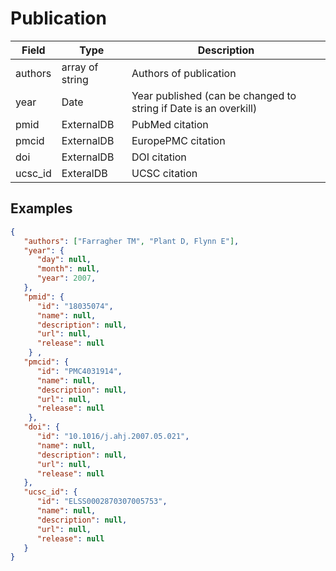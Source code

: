 # Publication

| Field          | Type            | Description             |
|----------------|-----------------|-------------------------|
| authors        | array of string | Authors of publication             |
| year           | Date            |  Year published (can be changed to string if Date is an overkill)         |
| pmid           | ExternalDB      |  PubMed citation        | 
| pmcid          | ExternalDB      |  EuropePMC citation     |
| doi            | ExternalDB      |  DOI citation           |
| ucsc_id        | ExteralDB       |  UCSC citation          |


## Examples
```json
{
   "authors": ["Farragher TM", "Plant D, Flynn E"],
   "year": {
      "day": null,
      "month": null,
      "year": 2007,
   },
   "pmid": {
      "id": "18035074",
      "name": null,
      "description": null,
      "url": null,
      "release": null
    } ,
   "pmcid": {
      "id": "PMC4031914",
      "name": null,
      "description": null,
      "url": null,
      "release": null
    },
   "doi": {
      "id": "10.1016/j.ahj.2007.05.021",
      "name": null,
      "description": null,
      "url": null,
      "release": null
   },
   "ucsc_id": {
      "id": "ELSS0002870307005753",
      "name": null,
      "description": null,
      "url": null,
      "release": null
   }
}
```
